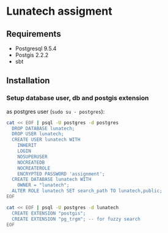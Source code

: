 Lunatech assigment
==================


Requirements
------------

* Postgresql 9.5.4
* Postgis 2.2.2
* sbt


Installation
------------

### Setup database user, db and postgis extension

as postgres user (`sudo su - postgres`):
```sh
cat << EOF | psql -U postgres -d postgres
  DROP DATABASE lunatech;
  DROP USER lunatech;
  CREATE USER lunatech WITH
    INHERIT
    LOGIN
    NOSUPERUSER
    NOCREATEDB
    NOCREATEROLE
    ENCRYPTED PASSWORD 'assignment';
  CREATE DATABASE lunatech WITH
    OWNER = "lunatech";
  ALTER ROLE lunatech SET search_path TO lunatech,public;
EOF

cat << EOF | psql -U postgres -d lunatech
  CREATE EXTENSION "postgis";
  CREATE EXTENSION "pg_trgm"; -- for fuzzy search
EOF
```
